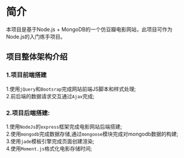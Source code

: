 # 简介
本项目是基于Node.js + MongoDB的一个仿豆瓣电影网站，此项目可作为Node.js的入门练手项目。

## 项目整体架构介绍

### 1.项目前端搭建
   1.使用`jQuery`和`Bootsrap`完成网站前端JS脚本和样式处理; <br>
   2.前后端的数据请求交互通过`Ajax`完成;

### 2.项目后端搭建:
   1.使用`NodeJs`的`express`框架完成电影网站后端搭建; <br> 
   2.使用`mongodb`完成数据存储,通过`mongoose`模块完成对mongodb数据的构建; <br>
   3.使用`jade`模板引擎完成页面创建渲染; <br>
   4.使用`Moment.js`格式化电影存储时间;
